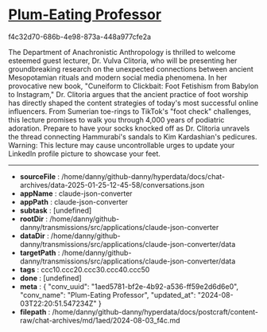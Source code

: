 # [Plum-Eating Professor](https://claude.ai/chat/1aed5781-bf2e-4b92-a536-ff59e2d6d6e0)

f4c32d70-686b-4e98-873a-448a977cfe2a

 The Department of Anachronistic Anthropology is thrilled to welcome esteemed guest lecturer, Dr. Vulva Clitoria, who will be presenting her groundbreaking research on the unexpected connections between ancient Mesopotamian rituals and modern social media phenomena. In her provocative new book, "Cuneiform to Clickbait: Foot Fetishism from Babylon to Instagram," Dr. Clitoria argues that the ancient practice of foot worship has directly shaped the content strategies of today's most successful online influencers. From Sumerian toe-rings to TikTok's "foot check" challenges, this lecture promises to walk you through 4,000 years of podiatric adoration. Prepare to have your socks knocked off as Dr. Clitoria unravels the thread connecting Hammurabi's sandals to Kim Kardashian's pedicures. Warning: This lecture may cause uncontrollable urges to update your LinkedIn profile picture to showcase your feet.

---

* **sourceFile** : /home/danny/github-danny/hyperdata/docs/chat-archives/data-2025-01-25-12-45-58/conversations.json
* **appName** : claude-json-converter
* **appPath** : claude-json-converter
* **subtask** : [undefined]
* **rootDir** : /home/danny/github-danny/transmissions/src/applications/claude-json-converter
* **dataDir** : /home/danny/github-danny/transmissions/src/applications/claude-json-converter/data
* **targetPath** : /home/danny/github-danny/transmissions/src/applications/claude-json-converter/data
* **tags** : ccc10.ccc20.ccc30.ccc40.ccc50
* **done** : [undefined]
* **meta** : {
  "conv_uuid": "1aed5781-bf2e-4b92-a536-ff59e2d6d6e0",
  "conv_name": "Plum-Eating Professor",
  "updated_at": "2024-08-03T22:20:51.547234Z"
}
* **filepath** : /home/danny/github-danny/hyperdata/docs/postcraft/content-raw/chat-archives/md/1aed/2024-08-03_f4c.md